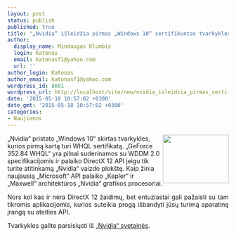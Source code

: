 ```yaml
---
layout: post
status: publish
published: true
title: "„Nvidia“ išleidžia pirmas „Windows 10“ sertifikuotas tvarkykles"
author:
  display_name: Mindaugas Klumbis
  login: Katonas
  email: katonasf1@yahoo.com
  url: ''
author_login: Katonas
author_email: katonasf1@yahoo.com
wordpress_id: 8601
wordpress_url: http://localhost/site/new/nvidia_isleidzia_pirmas_sertifikuotas_tvarkykles_skirtas_windows_10/
date: '2015-05-18 10:57:02 +0300'
date_gmt: '2015-05-18 10:57:02 +0300'
categories:
- Naujienos
---
```

<p style="text-align: justify;">
	<img alt="" src="http://technews.lt/userfiles/61a.jpg" style="width: 150px; height: 110px; float: right;" /></p>
<p>
	&bdquo;Nvidia&ldquo; pristato &bdquo;Windows 10&ldquo; skirtas tvarkykles, kurios pirmą kartą turi WHQL sertifikatą. &bdquo;GeForce 352.84 WHQL&ldquo; yra pilnai suderinamos su WDDM 2.0 specifikacijomis ir palaiko DirectX 12 API jeigu tik turite atitinkamą &bdquo;Nvidia&ldquo; vaizdo plok&scaron;tę. Kaip žinia naujausią &bdquo;Microsoft&ldquo; API palaiko &bdquo;Kepler&ldquo; ir &bdquo;Maxwell&ldquo; architektūros &bdquo;Nvidia&ldquo; grafikos procesoriai.</p>
<p style="text-align: justify;">
	Nors kol kas ir nėra DirectX 12 žaidimų, bet entuziastai gali pažaisti su tam tikromis aplikacijomis, kurios suteikia progą i&scaron;bandyti jūsų turimą aparatinę įrangą su ateities API.</p>
<p style="text-align: justify;">
	Tvarkykles galite parsisiųsti i&scaron; <u><a href="http://www.nvidia.com/Download/index.aspx?lang=en-us">&bdquo;Nvidia&ldquo; svetainės</a></u>.</p>
